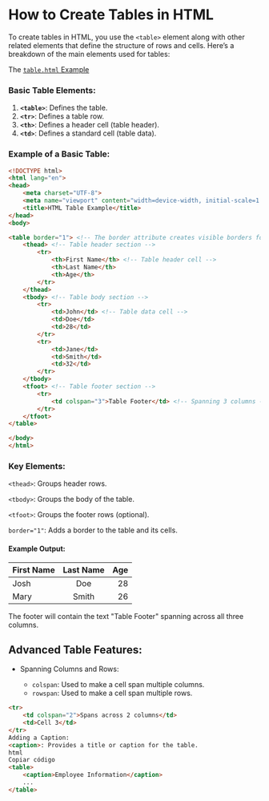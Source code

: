 # How to Create Tables in HTML

To create tables in HTML, you use the `<table>` element along with other related elements that define the structure of rows and cells. Here’s a breakdown of the main elements used for tables:

The [`table.html` Example](/Stage-2/documents/table-html/tables.html)

### Basic Table Elements:
1. **`<table>`**: Defines the table.
2. **`<tr>`**: Defines a table row.
3. **`<th>`**: Defines a header cell (table header).
4. **`<td>`**: Defines a standard cell (table data).

### Example of a Basic Table:

```html
<!DOCTYPE html>
<html lang="en">
<head>
    <meta charset="UTF-8">
    <meta name="viewport" content="width=device-width, initial-scale=1.0">
    <title>HTML Table Example</title>
</head>
<body>

<table border="1"> <!-- The border attribute creates visible borders for table and cells -->
    <thead> <!-- Table header section -->
        <tr>
            <th>First Name</th> <!-- Table header cell -->
            <th>Last Name</th>
            <th>Age</th>
        </tr>
    </thead>
    <tbody> <!-- Table body section -->
        <tr>
            <td>John</td> <!-- Table data cell -->
            <td>Doe</td>
            <td>28</td>
        </tr>
        <tr>
            <td>Jane</td>
            <td>Smith</td>
            <td>32</td>
        </tr>
    </tbody>
    <tfoot> <!-- Table footer section -->
        <tr>
            <td colspan="3">Table Footer</td> <!-- Spanning 3 columns -->
        </tr>
    </tfoot>
</table>

</body>
</html>
```

### Key Elements:
`<thead>`: Groups header rows.

`<tbody>`: Groups the body of the table.

`<tfoot>`: Groups the footer rows (optional).

`border="1"`: Adds a border to the table and its cells.

#### Example Output:

| First Name    | Last Name     |  Age  |
| ------------- |:-------------:| -----:|
| Josh          | Doe           | 28    |
| Mary          | Smith         |   26  |

The footer will contain the text "Table Footer" spanning across all three columns.

## Advanced Table Features:

- Spanning Columns and Rows:

    - `colspan`: Used to make a cell span multiple columns.
    - `rowspan`: Used to make a cell span multiple rows.

```html
<tr>
    <td colspan="2">Spans across 2 columns</td>
    <td>Cell 3</td>
</tr>
Adding a Caption:
<caption>: Provides a title or caption for the table.
html
Copiar código
<table>
    <caption>Employee Information</caption>
    ...
</table>
```
